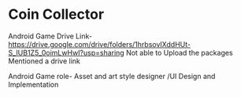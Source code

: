 # Coin Collector
 Android Game
 Drive Link- https://drive.google.com/drive/folders/1hrbsovIXddHUt-S_IUB1Z5_0oimLwHwI?usp=sharing
 Not able to Upload the packages Mentioned a drive link
 
 Android Game role- Asset and art style designer /UI Design and Implementation
